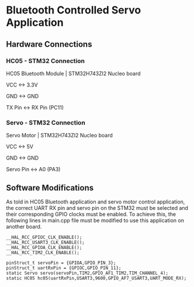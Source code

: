 # Bluetooth Controlled Servo Application

## Hardware Connections

### HC05 - STM32 Connection

HC05 Bluetooth Module  |      STM32H743ZI2 Nucleo board

VCC         <->     3.3V

GND         <->     GND

TX Pin   <->     RX Pin (PC11)

### Servo - STM32 Connection

Servo Motor  |      STM32H743ZI2 Nucleo board 

VCC         <->     5V

GND         <->     GND

Servo Pin   <->     A0 (PA3) 


## Software Modifications

As told in HC05 Bluetooth application and servo motor control application, the correct UART RX pin and servo pin on the STM32 must be selected and their corresponding GPIO clocks must be enabled. To achieve this, the following lines in main.cpp file must be modified to use this application on another board.

    __HAL_RCC_GPIOC_CLK_ENABLE();
	__HAL_RCC_USART3_CLK_ENABLE();
	__HAL_RCC_GPIOA_CLK_ENABLE();
	__HAL_RCC_TIM2_CLK_ENABLE();
	
	pinStruct_t servoPin = {GPIOA,GPIO_PIN_3};
	pinStruct_t uartRxPin = {GPIOC,GPIO_PIN_11};
	static Servo servo(servoPin,TIM2,GPIO_AF1_TIM2,TIM_CHANNEL_4);
	static HC05 hc05(uartRxPin,USART3,9600,GPIO_AF7_USART3,UART_MODE_RX);